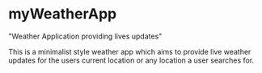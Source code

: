 # myWeatherApp

"Weather Application providing lives updates"

This is a minimalist style weather app which aims to provide live weather updates for the users current location or any location a user searches for.